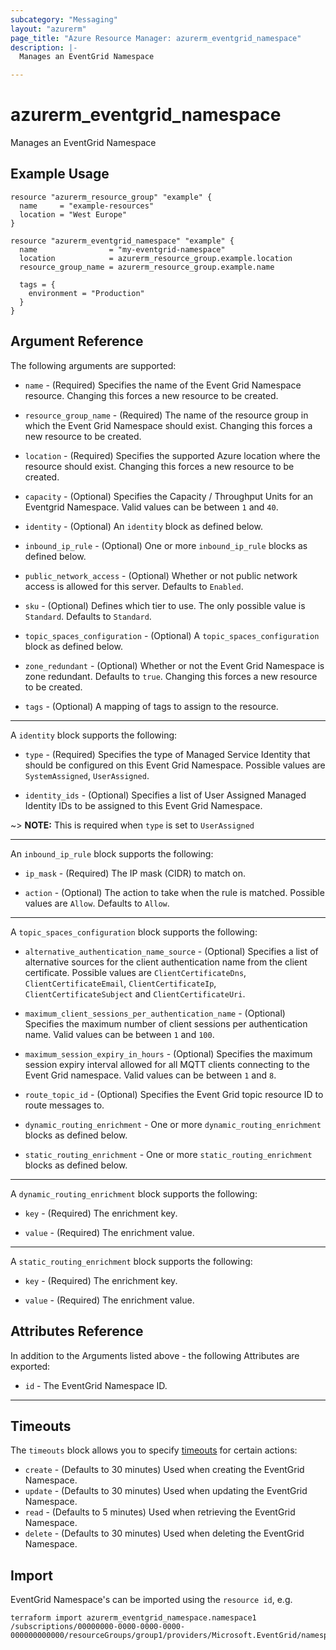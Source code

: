 ```yaml
---
subcategory: "Messaging"
layout: "azurerm"
page_title: "Azure Resource Manager: azurerm_eventgrid_namespace"
description: |-
  Manages an EventGrid Namespace

---
```


# azurerm_eventgrid_namespace

Manages an EventGrid Namespace

## Example Usage

```hcl
resource "azurerm_resource_group" "example" {
  name     = "example-resources"
  location = "West Europe"
}

resource "azurerm_eventgrid_namespace" "example" {
  name                = "my-eventgrid-namespace"
  location            = azurerm_resource_group.example.location
  resource_group_name = azurerm_resource_group.example.name

  tags = {
    environment = "Production"
  }
}
```

## Argument Reference

The following arguments are supported:

* `name` - (Required) Specifies the name of the Event Grid Namespace resource. Changing this forces a new resource to be created.

* `resource_group_name` - (Required) The name of the resource group in which the Event Grid Namespace should exist. Changing this forces a new resource to be created.

* `location` - (Required) Specifies the supported Azure location where the resource should exist. Changing this forces a new resource to be created.

* `capacity` - (Optional) Specifies the Capacity / Throughput Units for an Eventgrid Namespace. Valid values can be between `1` and `40`.

* `identity` - (Optional) An `identity` block as defined below.

* `inbound_ip_rule` - (Optional) One or more `inbound_ip_rule` blocks as defined below.

* `public_network_access` - (Optional) Whether or not public network access is allowed for this server. Defaults to `Enabled`.

* `sku` - (Optional) Defines which tier to use. The only possible value is `Standard`. Defaults to `Standard`.

* `topic_spaces_configuration` - (Optional) A `topic_spaces_configuration` block as defined below.

* `zone_redundant` - (Optional) Whether or not the Event Grid Namespace is zone redundant. Defaults to `true`. Changing this forces a new resource to be created.

* `tags` - (Optional) A mapping of tags to assign to the resource.

---

A `identity` block supports the following:

* `type` - (Required) Specifies the type of Managed Service Identity that should be configured on this Event Grid Namespace. Possible values are `SystemAssigned`, `UserAssigned`.

* `identity_ids` - (Optional) Specifies a list of User Assigned Managed Identity IDs to be assigned to this Event Grid Namespace.

~> **NOTE:** This is required when `type` is set to `UserAssigned`

---

An `inbound_ip_rule` block supports the following:

* `ip_mask` - (Required) The IP mask (CIDR) to match on.

* `action` - (Optional) The action to take when the rule is matched. Possible values are `Allow`. Defaults to `Allow`.

---

A `topic_spaces_configuration` block supports the following:

* `alternative_authentication_name_source` - (Optional) Specifies a list of alternative sources for the client authentication name from the client certificate. Possible values are `ClientCertificateDns`, `ClientCertificateEmail`, `ClientCertificateIp`, `ClientCertificateSubject` and `ClientCertificateUri`.

* `maximum_client_sessions_per_authentication_name` - (Optional) Specifies the maximum number of client sessions per authentication name. Valid values can be between `1` and `100`.

* `maximum_session_expiry_in_hours` - (Optional) Specifies the maximum session expiry interval allowed for all MQTT clients connecting to the Event Grid namespace. Valid values can be between `1` and `8`.

* `route_topic_id` - (Optional) Specifies the Event Grid topic resource ID to route messages to.

* `dynamic_routing_enrichment` - One or more `dynamic_routing_enrichment` blocks as defined below.

* `static_routing_enrichment` - One or more `static_routing_enrichment` blocks as defined below.

---

A `dynamic_routing_enrichment` block supports the following:

* `key` - (Required) The enrichment key.

* `value` - (Required) The enrichment value.

---

A `static_routing_enrichment` block supports the following:

* `key` - (Required) The enrichment key.

* `value` - (Required) The enrichment value.


## Attributes Reference

In addition to the Arguments listed above - the following Attributes are exported:

* `id` - The EventGrid Namespace ID.

---

## Timeouts

The `timeouts` block allows you to specify [timeouts](https://www.terraform.io/language/resources/syntax#operation-timeouts) for certain actions:

* `create` - (Defaults to 30 minutes) Used when creating the EventGrid Namespace.
* `update` - (Defaults to 30 minutes) Used when updating the EventGrid Namespace.
* `read` - (Defaults to 5 minutes) Used when retrieving the EventGrid Namespace.
* `delete` - (Defaults to 30 minutes) Used when deleting the EventGrid Namespace.

## Import

EventGrid Namespace's can be imported using the `resource id`, e.g.

```shell
terraform import azurerm_eventgrid_namespace.namespace1 /subscriptions/00000000-0000-0000-0000-000000000000/resourceGroups/group1/providers/Microsoft.EventGrid/namespaces/namespace1
```
